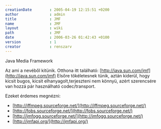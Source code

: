 ```yaml
---
creationDate        : 2005-04-19 12:15:51 +0200 
author              : admin 
title               : JMF 
name                : JMF 
layout              : wiki 
path                : JMF 
date                : 2006-03-26 01:42:43 +0100 
version             : 1 
creator             : renszarv 
---
```

Java Media Framework

 Az ami a nevéből kitünik. Otthona itt található: [http://java.sun.com/jmf](http://java.sun.com/jmf)
Elsőre tökéletesnek tünik, aztán kiderül, hogy kicsit bugos, kicsit elhanyagolt,terjeszteni nem könnyü, azért szerencsére van hozzá pár használható codec/transport.

 Ezeket érdemes megnézni:

*   [http://jffmpeg.sourceforge.net/](http://jffmpeg.sourceforge.net/)
*   [http://fobs.sourceforge.net/](http://fobs.sourceforge.net/)
*   [http://jmfogg.sourceforge.net/](http://jmfogg.sourceforge.net/)
*   [http://jmfapi.org/](http://jmfapi.org/)
